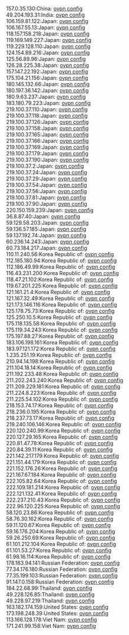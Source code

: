 157.0.35.130:China: [ovpn config](vpn/157_0_35_130.ovpn)  
49.204.193.31:India: [ovpn config](vpn/49_204_193_31.ovpn)  
106.159.81.122:Japan: [ovpn config](vpn/106_159_81_122.ovpn)  
106.167.55.13:Japan: [ovpn config](vpn/106_167_55_13.ovpn)  
118.157.158.218:Japan: [ovpn config](vpn/118_157_158_218.ovpn)  
119.169.149.227:Japan: [ovpn config](vpn/119_169_149_227.ovpn)  
119.229.128.110:Japan: [ovpn config](vpn/119_229_128_110.ovpn)  
124.154.89.216:Japan: [ovpn config](vpn/124_154_89_216.ovpn)  
125.56.89.96:Japan: [ovpn config](vpn/125_56_89_96.ovpn)  
126.28.225.38:Japan: [ovpn config](vpn/126_28_225_38.ovpn)  
157.147.22.192:Japan: [ovpn config](vpn/157_147_22_192.ovpn)  
175.104.21.156:Japan: [ovpn config](vpn/175_104_21_156.ovpn)  
180.145.132.66:Japan: [ovpn config](vpn/180_145_132_66.ovpn)  
180.197.36.142:Japan: [ovpn config](vpn/180_197_36_142.ovpn)  
180.9.63.237:Japan: [ovpn config](vpn/180_9_63_237.ovpn)  
183.180.79.223:Japan: [ovpn config](vpn/183_180_79_223.ovpn)  
219.100.37.110:Japan: [ovpn config](vpn/219_100_37_110.ovpn)  
219.100.37.118:Japan: [ovpn config](vpn/219_100_37_118.ovpn)  
219.100.37.126:Japan: [ovpn config](vpn/219_100_37_126.ovpn)  
219.100.37.158:Japan: [ovpn config](vpn/219_100_37_158.ovpn)  
219.100.37.165:Japan: [ovpn config](vpn/219_100_37_165.ovpn)  
219.100.37.166:Japan: [ovpn config](vpn/219_100_37_166.ovpn)  
219.100.37.169:Japan: [ovpn config](vpn/219_100_37_169.ovpn)  
219.100.37.179:Japan: [ovpn config](vpn/219_100_37_179.ovpn)  
219.100.37.190:Japan: [ovpn config](vpn/219_100_37_190.ovpn)  
219.100.37.2:Japan: [ovpn config](vpn/219_100_37_2.ovpn)  
219.100.37.24:Japan: [ovpn config](vpn/219_100_37_24.ovpn)  
219.100.37.29:Japan: [ovpn config](vpn/219_100_37_29.ovpn)  
219.100.37.54:Japan: [ovpn config](vpn/219_100_37_54.ovpn)  
219.100.37.56:Japan: [ovpn config](vpn/219_100_37_56.ovpn)  
219.100.37.81:Japan: [ovpn config](vpn/219_100_37_81.ovpn)  
219.100.37.90:Japan: [ovpn config](vpn/219_100_37_90.ovpn)  
220.150.159.239:Japan: [ovpn config](vpn/220_150_159_239.ovpn)  
36.8.87.40:Japan: [ovpn config](vpn/36_8_87_40.ovpn)  
59.129.58.203:Japan: [ovpn config](vpn/59_129_58_203.ovpn)  
59.136.57.185:Japan: [ovpn config](vpn/59_136_57_185.ovpn)  
59.137.192.74:Japan: [ovpn config](vpn/59_137_192_74.ovpn)  
60.236.14.243:Japan: [ovpn config](vpn/60_236_14_243.ovpn)  
60.73.184.217:Japan: [ovpn config](vpn/60_73_184_217.ovpn)  
110.11.240.56:Korea Republic of: [ovpn config](vpn/110_11_240_56.ovpn)  
112.185.180.94:Korea Republic of: [ovpn config](vpn/112_185_180_94.ovpn)  
112.186.49.99:Korea Republic of: [ovpn config](vpn/112_186_49_99.ovpn)  
116.43.231.200:Korea Republic of: [ovpn config](vpn/116_43_231_200.ovpn)  
118.47.21.102:Korea Republic of: [ovpn config](vpn/118_47_21_102.ovpn)  
119.67.201.225:Korea Republic of: [ovpn config](vpn/119_67_201_225.ovpn)  
121.161.21.4:Korea Republic of: [ovpn config](vpn/121_161_21_4.ovpn)  
121.167.32.49:Korea Republic of: [ovpn config](vpn/121_167_32_49.ovpn)  
121.173.146.116:Korea Republic of: [ovpn config](vpn/121_173_146_116.ovpn)  
125.178.75.73:Korea Republic of: [ovpn config](vpn/125_178_75_73.ovpn)  
125.250.10.5:Korea Republic of: [ovpn config](vpn/125_250_10_5.ovpn)  
175.118.135.58:Korea Republic of: [ovpn config](vpn/175_118_135_58.ovpn)  
175.119.34.243:Korea Republic of: [ovpn config](vpn/175_119_34_243.ovpn)  
175.197.88.27:Korea Republic of: [ovpn config](vpn/175_197_88_27.ovpn)  
183.106.198.161:Korea Republic of: [ovpn config](vpn/183_106_198_161.ovpn)  
183.97.121.172:Korea Republic of: [ovpn config](vpn/183_97_121_172.ovpn)  
1.235.251.19:Korea Republic of: [ovpn config](vpn/1_235_251_19.ovpn)  
210.94.14.198:Korea Republic of: [ovpn config](vpn/210_94_14_198.ovpn)  
211.104.18.14:Korea Republic of: [ovpn config](vpn/211_104_18_14.ovpn)  
211.192.233.48:Korea Republic of: [ovpn config](vpn/211_192_233_48.ovpn)  
211.202.243.240:Korea Republic of: [ovpn config](vpn/211_202_243_240.ovpn)  
211.209.229.181:Korea Republic of: [ovpn config](vpn/211_209_229_181.ovpn)  
211.224.8.223:Korea Republic of: [ovpn config](vpn/211_224_8_223.ovpn)  
211.225.54.102:Korea Republic of: [ovpn config](vpn/211_225_54_102.ovpn)  
218.153.74.17:Korea Republic of: [ovpn config](vpn/218_153_74_17.ovpn)  
218.236.0.195:Korea Republic of: [ovpn config](vpn/218_236_0_195.ovpn)  
218.237.73.17:Korea Republic of: [ovpn config](vpn/218_237_73_17.ovpn)  
219.240.106.146:Korea Republic of: [ovpn config](vpn/219_240_106_146.ovpn)  
220.120.240.99:Korea Republic of: [ovpn config](vpn/220_120_240_99.ovpn)  
220.127.29.165:Korea Republic of: [ovpn config](vpn/220_127_29_165.ovpn)  
220.81.47.78:Korea Republic of: [ovpn config](vpn/220_81_47_78.ovpn)  
220.84.39.11:Korea Republic of: [ovpn config](vpn/220_84_39_11.ovpn)  
221.142.217.179:Korea Republic of: [ovpn config](vpn/221_142_217_179.ovpn)  
221.151.44.179:Korea Republic of: [ovpn config](vpn/221_151_44_179.ovpn)  
221.152.176.26:Korea Republic of: [ovpn config](vpn/221_152_176_26.ovpn)  
221.167.67.184:Korea Republic of: [ovpn config](vpn/221_167_67_184.ovpn)  
222.105.82.64:Korea Republic of: [ovpn config](vpn/222_105_82_64.ovpn)  
222.109.181.214:Korea Republic of: [ovpn config](vpn/222_109_181_214.ovpn)  
222.121.132.41:Korea Republic of: [ovpn config](vpn/222_121_132_41.ovpn)  
222.237.210.43:Korea Republic of: [ovpn config](vpn/222_237_210_43.ovpn)  
222.96.120.225:Korea Republic of: [ovpn config](vpn/222_96_120_225.ovpn)  
58.120.23.86:Korea Republic of: [ovpn config](vpn/58_120_23_86.ovpn)  
58.76.30.162:Korea Republic of: [ovpn config](vpn/58_76_30_162.ovpn)  
59.11.120.67:Korea Republic of: [ovpn config](vpn/59_11_120_67.ovpn)  
59.16.176.204:Korea Republic of: [ovpn config](vpn/59_16_176_204.ovpn)  
59.26.250.69:Korea Republic of: [ovpn config](vpn/59_26_250_69.ovpn)  
61.101.212.104:Korea Republic of: [ovpn config](vpn/61_101_212_104.ovpn)  
61.101.53.27:Korea Republic of: [ovpn config](vpn/61_101_53_27.ovpn)  
61.98.16.114:Korea Republic of: [ovpn config](vpn/61_98_16_114.ovpn)  
178.163.94.141:Russian Federation: [ovpn config](vpn/178_163_94_141.ovpn)  
77.34.176.180:Russian Federation: [ovpn config](vpn/77_34_176_180.ovpn)  
77.35.199.103:Russian Federation: [ovpn config](vpn/77_35_199_103.ovpn)  
91.147.0.158:Russian Federation: [ovpn config](vpn/91_147_0_158.ovpn)  
184.22.68.99:Thailand: [ovpn config](vpn/184_22_68_99.ovpn)  
49.228.126.85:Thailand: [ovpn config](vpn/49_228_126_85.ovpn)  
49.228.97.219:Thailand: [ovpn config](vpn/49_228_97_219.ovpn)  
163.182.174.159:United States: [ovpn config](vpn/163_182_174_159.ovpn)  
173.198.248.39:United States: [ovpn config](vpn/173_198_248_39.ovpn)  
113.166.128.178:Viet Nam: [ovpn config](vpn/113_166_128_178.ovpn)  
171.241.99.158:Viet Nam: [ovpn config](vpn/171_241_99_158.ovpn)  
